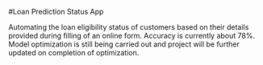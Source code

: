 #Loan Prediction Status App

Automating the loan eligibility status of customers based on their details provided during filling of an online form. Accuracy is currently about 78%. Model optimization is still being carried out and project will be further updated on completion of optimization.
